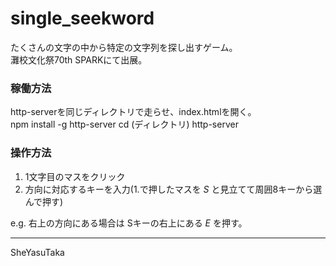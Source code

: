 # single_seekword
たくさんの文字の中から特定の文字列を探し出すゲーム。  
灘校文化祭70th SPARKにて出展。

### 稼働方法
http-serverを同じディレクトリで走らせ、index.htmlを開く。  
     npm install -g http-server
     cd (ディレクトリ)
     http-server

### 操作方法
1. 1文字目のマスをクリック
2. 方向に対応するキーを入力(1.で押したマスを *S* と見立てて周囲8キーから選んで押す)

e.g. 右上の方向にある場合は Sキーの右上にある *E* を押す。

* * *
SheYasuTaka
